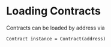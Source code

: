 # Loading Contracts
Contracts can be loaded by address via
```solidity
Contract instance = Contract(address)
```